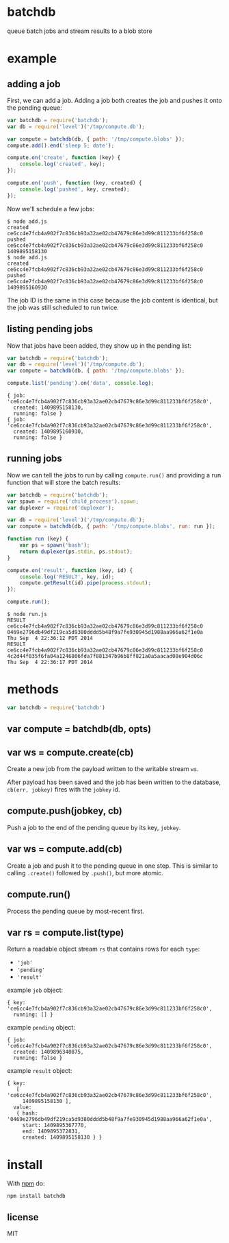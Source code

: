 # batchdb

queue batch jobs and stream results to a blob store

# example

## adding a job

First, we can add a job. Adding a job both creates the job and pushes it onto
the pending queue:

``` js
var batchdb = require('batchdb');
var db = require('level')('/tmp/compute.db');

var compute = batchdb(db, { path: '/tmp/compute.blobs' });
compute.add().end('sleep 5; date');

compute.on('create', function (key) {
    console.log('created', key);
});

compute.on('push', function (key, created) {
    console.log('pushed', key, created);
});
```

Now we'll schedule a few jobs:

```
$ node add.js
created ce6cc4e7fcb4a902f7c836cb93a32ae02cb47679c86e3d99c811233bf6f258c0
pushed ce6cc4e7fcb4a902f7c836cb93a32ae02cb47679c86e3d99c811233bf6f258c0 1409895158130
$ node add.js
created ce6cc4e7fcb4a902f7c836cb93a32ae02cb47679c86e3d99c811233bf6f258c0
pushed ce6cc4e7fcb4a902f7c836cb93a32ae02cb47679c86e3d99c811233bf6f258c0 1409895160930
```

The job ID is the same in this case because the job content is identical, but
the job was still scheduled to run twice.

## listing pending jobs

Now that jobs have been added, they show up in the pending list:

``` js
var batchdb = require('batchdb');
var db = require('level')('/tmp/compute.db');
var compute = batchdb(db, { path: '/tmp/compute.blobs' });

compute.list('pending').on('data', console.log);
```

```
{ job: 'ce6cc4e7fcb4a902f7c836cb93a32ae02cb47679c86e3d99c811233bf6f258c0',
  created: 1409895158130,
  running: false }
{ job: 'ce6cc4e7fcb4a902f7c836cb93a32ae02cb47679c86e3d99c811233bf6f258c0',
  created: 1409895160930,
  running: false }
```

## running jobs

Now we can tell the jobs to run by calling `compute.run()` and providing a run
function that will store the batch results:

``` js
var batchdb = require('batchdb');
var spawn = require('child_process').spawn;
var duplexer = require('duplexer');

var db = require('level')('/tmp/compute.db');
var compute = batchdb(db, { path: '/tmp/compute.blobs', run: run });

function run (key) {
    var ps = spawn('bash');
    return duplexer(ps.stdin, ps.stdout);
}

compute.on('result', function (key, id) {
    console.log('RESULT', key, id);
    compute.getResult(id).pipe(process.stdout);
});

compute.run();
```

```
$ node run.js 
RESULT ce6cc4e7fcb4a902f7c836cb93a32ae02cb47679c86e3d99c811233bf6f258c0 0469e2796db49df219ca5d9380dddd5b48f9a7fe930945d1988aa966a62f1e0a
Thu Sep  4 22:36:12 PDT 2014
RESULT ce6cc4e7fcb4a902f7c836cb93a32ae02cb47679c86e3d99c811233bf6f258c0 4c2d44f035f6fa04a1246806fda7f881347b96b8ff821a0a5aacad08e904d06c
Thu Sep  4 22:36:17 PDT 2014
```

# methods

``` js
var batchdb = require('batchdb')
```

## var compute = batchdb(db, opts)

## var ws = compute.create(cb)

Create a new job from the payload written to the writable stream `ws`.

After payload has been saved and the job has been written to the database,
`cb(err, jobkey)` fires with the `jobkey` id.

## compute.push(jobkey, cb)

Push a job to the end of the pending queue by its key, `jobkey`.

## var ws = compute.add(cb)

Create a job and push it to the pending queue in one step. This is similar to
calling `.create()` followed by `.push()`, but more atomic.

## compute.run()

Process the pending queue by most-recent first.

## var rs = compute.list(type)

Return a readable object stream `rs` that contains rows for each `type`:

* `'job'`
* `'pending'`
* `'result'`

example `job` object:

```
{ key: 'ce6cc4e7fcb4a902f7c836cb93a32ae02cb47679c86e3d99c811233bf6f258c0',
  running: [] }
```

example `pending` object:

```
{ job: 'ce6cc4e7fcb4a902f7c836cb93a32ae02cb47679c86e3d99c811233bf6f258c0',
  created: 1409896340875,
  running: false }
```

example `result` object:

```
{ key: 
   [ 'ce6cc4e7fcb4a902f7c836cb93a32ae02cb47679c86e3d99c811233bf6f258c0',
     1409895158130 ],
  value: 
   { hash: '0469e2796db49df219ca5d9380dddd5b48f9a7fe930945d1988aa966a62f1e0a',
     start: 1409895367770,
     end: 1409895372831,
     created: 1409895158130 } }
```

# install

With [npm](https://npmjs.org) do:

```
npm install batchdb
```

## license

MIT
